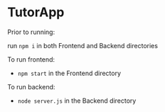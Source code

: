 # TutorApp

Prior to running:

run `npm i` in both Frontend and Backend directories

To run frontend:

-   `npm start` in the Frontend directory

To run backend:

-   `node server.js` in the Backend directory
